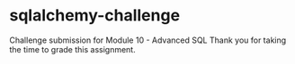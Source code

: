 # sqlalchemy-challenge
Challenge submission for Module 10 - Advanced SQL
Thank you for taking the time to grade this assignment.
